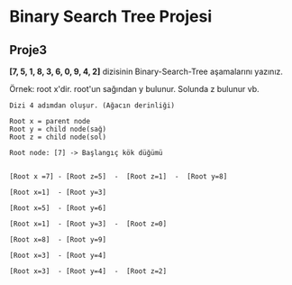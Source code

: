 # Binary Search Tree Projesi
## Proje3
**[7, 5, 1, 8, 3, 6, 0, 9, 4, 2]** dizisinin Binary-Search-Tree aşamalarını yazınız.

Örnek: root x'dir. root'un sağından y bulunur. Solunda z bulunur vb.

```
Dizi 4 adımdan oluşur. (Ağacın derinliği)

Root x = parent node 
Root y = child node(sağ)
Root z = child node(sol)

Root node: [7] -> Başlangıç kök düğümü


[Root x =7] - [Root z=5]  -  [Root z=1]  -  [Root y=8] 

[Root x=1]  - [Root y=3]

[Root x=5]  - [Root y=6] 

[Root x=1]  - [Root y=3]  -  [Root z=0]

[Root x=8]  - [Root y=9]

[Root x=3]  - [Root y=4]

[Root x=3]  - [Root y=4]  -  [Root z=2]
 
 ```
 


